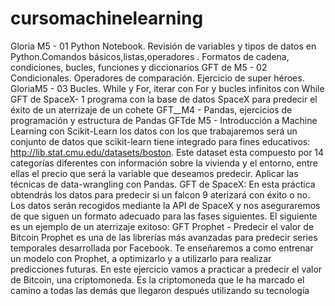# cursomachinelearning
Gloria M5 - 01 Python Notebook. 
  Revisión de variables y tipos de datos en Python.Comandos básicos,listas,operadores . Formatos de cadena, condiciones, bucles, funciones y diccionarios
GFT de M5 - 02 Condicionales. 
  Operadores de comparación. Ejercicio de super héroes.
GloriaM5 - 03 Bucles. 
  While y For, iterar con For y bucles infinitos con While
GFT de SpaceX- 1 programa con la base de datos SpaceX para predecir el éxito de un aterrizaje de un cohete
GFT__M4 - Pandas, ejercicios de programación y estructura de Pandas
GFTde M5 - Introducción a Machine Learning con Scikit-Learn
los datos con los que trabajaremos será un conjunto de datos que scikit-learn tiene integrado para fines educativos: http://lib.stat.cmu.edu/datasets/boston. Este dataset esta compuesto por 14 categorías diferentes con información sobre la vivienda y el entorno, entre ellas el precio que será la variable que deseamos predecir.
 Aplicar las técnicas de data-wrangling con Pandas.
 GFT de SpaceX:
 En esta práctica obtendrás los datos para predecir si un falcon 9 aterizará con éxito o no. Los datos serán recogidos mediante la API de SpaceX y nos aseguraremos de que siguen un formato adecuado para las fases siguientes. El siguiente es un ejemplo de un aterrizaje exitoso:
 GFT Prophet - Predecir el valor de Bitcoin
 Prophet es una de las librerías más avanzadas para predecir series temporales desarrollada por Facebook. Te enseñaremos a como entrenar un modelo con Prophet, a optimizarlo y a utilizarlo para realizar predicciones futuras. En este ejercicio vamos a practicar a predecir el valor de Bitcoin, una criptomoneda. Es la criptomoneda que le ha marcado el camino a todas las demás que llegaron después utilizando su tecnología
